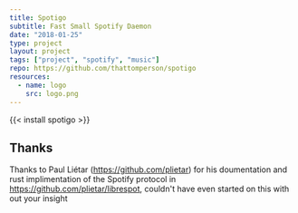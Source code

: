 ```yaml
---
title: Spotigo
subtitle: Fast Small Spotify Daemon
date: "2018-01-25"
type: project
layout: project
tags: ["project", "spotify", "music"]
repo: https://github.com/thattomperson/spotigo
resources:
  - name: logo
    src: logo.png
---
```




{{< install spotigo >}}

## Thanks
Thanks to Paul Liétar (https://github.com/plietar) for his doumentation and rust implimentation of the Spotify protocol in https://github.com/plietar/librespot, couldn't have even started on this with out your insight